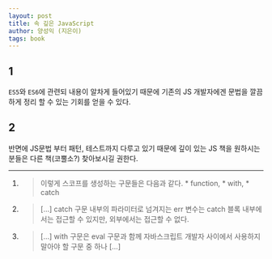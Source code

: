 ```yaml
---
layout: post
title: 속 깊은 JavaScript
author: 양성익 (지은이)
tags: book
---
```


## 1
`ES5`와 `ES6`에 관련되 내용이 알차게 들어있기 때문에 기존의 JS 개발자에겐 문법을 깔끔하게 정리 할 수 있는 기회를 얻을 수 있다.

## 2
반면에 JS문법 부터 패턴, 테스트까지 다루고 있기 때문에 깊이 있는 JS 책을 원하시는 분들은 다른 책(코뿔소?) 찾아보시길 권한다.

----

1. > 이렇게 스코프를 생성하는 구문들은 다음과 같다. * function, * with, * catch

2. > [...] catch 구문 내부의 파라미터로 넘겨지는 err 변수는 catch 블록 내부에서는 접근할 수 있지만, 외부에서는 접근할 수 없다.

3. > [...] with 구문은 eval 구문과 함께 자바스크립트 개발자 사이에서 사용하지 말아야 할 구문 중 하나 [...]